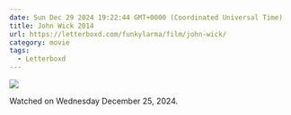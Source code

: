 ```yaml
---
date: Sun Dec 29 2024 19:22:44 GMT+0000 (Coordinated Universal Time)
title: John Wick 2014
url: https://letterboxd.com/funkylarma/film/john-wick/
category: movie
tags:
  - Letterboxd
---
```


![](https://a.ltrbxd.com/resized/film-poster/1/7/2/0/7/6/172076-john-wick-0-600-0-900-crop.jpg?v=e3c8c69b11)

Watched on Wednesday December 25, 2024.
